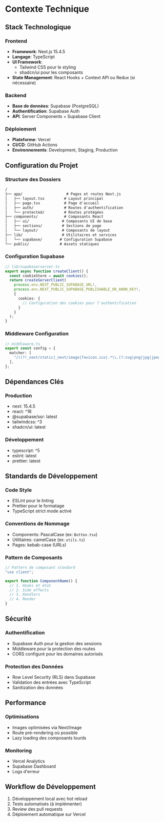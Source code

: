 # Contexte Technique

## Stack Technologique

### Frontend

- **Framework**: Next.js 15.4.5
- **Langage**: TypeScript
- **UI Framework**:
  - Tailwind CSS pour le styling
  - shadcn/ui pour les composants
- **State Management**: React Hooks + Context API ou Redux (si nécessaire)

### Backend

- **Base de données**: Supabase (PostgreSQL)
- **Authentification**: Supabase Auth
- **API**: Server Components + Supabase Client

### Déploiement

- **Plateforme**: Vercel
- **CI/CD**: GitHub Actions
- **Environnements**: Development, Staging, Production

## Configuration du Projet

### Structure des Dossiers

```txt
/
├── app/                    # Pages et routes Next.js
│   ├── layout.tsx         # Layout principal
│   ├── page.tsx           # Page d'accueil
│   ├── auth/              # Routes d'authentification
│   └── protected/         # Routes protégées
├── components/            # Composants React
│   ├── ui/               # Composants UI de base
│   ├── sections/         # Sections de page
│   └── layout/           # Composants de layout
├── lib/                  # Utilitaires et services
│   └── supabase/        # Configuration Supabase
└── public/              # Assets statiques
```

### Configuration Supabase

```typescript
// lib/supabase/server.ts
export async function createClient() {
  const cookieStore = await cookies();
  return createServerClient(
    process.env.NEXT_PUBLIC_SUPABASE_URL!,
    process.env.NEXT_PUBLIC_SUPABASE_PUBLISHABLE_OR_ANON_KEY!,
    {
      cookies: {
        // Configuration des cookies pour l'authentification
      }
    }
  );
}
```

### Middleware Configuration

```typescript
// middleware.ts
export const config = {
  matcher: [
    "/((?!_next/static|_next/image|favicon.ico|.*\\.(?:svg|png|jpg|jpeg|gif|webp)$).*)",
  ],
};
```

## Dépendances Clés

### Production

- next: 15.4.5
- react: ^18
- @supabase/ssr: latest
- tailwindcss: ^3
- shadcn/ui: latest

### Développement

- typescript: ^5
- eslint: latest
- prettier: latest

## Standards de Développement

### Code Style

- ESLint pour le linting
- Prettier pour le formatage
- TypeScript strict mode activé

### Conventions de Nommage

- Components: PascalCase (ex: `Button.tsx`)
- Utilitaires: camelCase (ex: `utils.ts`)
- Pages: kebab-case (URLs)

### Pattern de Composants

```typescript
// Pattern de composant standard
"use client";

export function ComponentName() {
  // 1. Hooks et état
  // 2. Side effects
  // 3. Handlers
  // 4. Render
}
```

## Sécurité

### Authentification

- Supabase Auth pour la gestion des sessions
- Middleware pour la protection des routes
- CORS configuré pour les domaines autorisés

### Protection des Données

- Row Level Security (RLS) dans Supabase
- Validation des entrées avec TypeScript
- Sanitization des données

## Performance

### Optimisations

- Images optimisées via Next/Image
- Route pré-rendering où possible
- Lazy loading des composants lourds

### Monitoring

- Vercel Analytics
- Supabase Dashboard
- Logs d'erreur

## Workflow de Développement

1. Développement local avec hot reload
2. Tests automatisés (à implémenter)
3. Review des pull requests
4. Déploiement automatique sur Vercel
